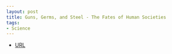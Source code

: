 ```yaml
---
layout: post
title: Guns, Germs, and Steel - The Fates of Human Societies
tags:
- Science
---
```



- [URL](https://www.amazon.com/Guns-Germs-Steel-Fates-Societies/dp/0393354326/ref=dp_ob_title_bk)
